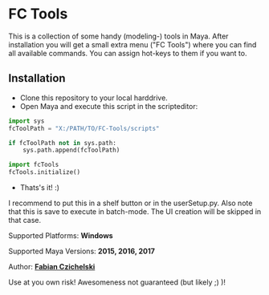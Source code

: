 # FC Tools

This is a collection of some handy (modeling-) tools in Maya.
After installation you will get a small extra menu ("FC Tools") where you can find all available commands.
You can assign hot-keys to them if you want to.

## Installation
* Clone this repository to your local harddrive.
* Open Maya and execute this script in the scripteditor:

```python
import sys
fcToolPath = "X:/PATH/TO/FC-Tools/scripts"

if fcToolPath not in sys.path:
    sys.path.append(fcToolPath)

import fcTools
fcTools.initialize()
```
* Thats's it! :)

I recommend to put this in a shelf button or in the userSetup.py.
Also note that this is save to execute in batch-mode. The UI creation will be skipped in that case.

Supported Platforms: **Windows**

Supported Maya Versions: **2015, 2016, 2017**

Author: [**Fabian Czichelski**](http://hub.morroimages.com/display/~f.czichelski)

Use at you own risk! Awesomeness not guaranteed (but likely ;) )!